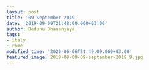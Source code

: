 ```yaml
---
layout: post
title: '09 September 2019'
date: '2019-09-09T21:48:00.000+03:00'
author: Dedunu Dhananjaya
tags:
- italy
- rome
modified_time: '2020-06-06T21:49:09.060+03:00'
featured_image: 2019-09-09-09-september-2019_9.jpg
---
```

